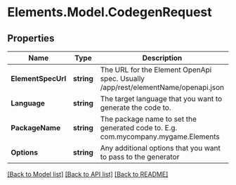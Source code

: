 # Elements.Model.CodegenRequest

## Properties

Name | Type | Description | Notes
------------ | ------------- | ------------- | -------------
**ElementSpecUrl** | **string** | The URL for the Element OpenApi spec. Usually /app/rest/elementName/openapi.json | [optional] 
**Language** | **string** | The target language that you want to generate the code to. | [optional] 
**PackageName** | **string** | The package name to set the generated code to. E.g. com.mycompany.mygame.Elements | [optional] 
**Options** | **string** | Any additional options that you want to pass to the generator | [optional] 

[[Back to Model list]](../README.md#documentation-for-models) [[Back to API list]](../README.md#documentation-for-api-endpoints) [[Back to README]](../README.md)

